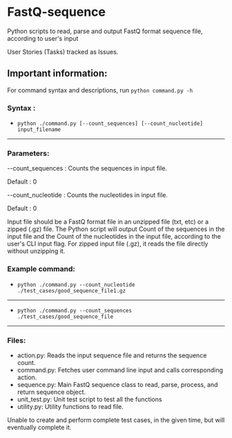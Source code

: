 # FastQ-sequence
Python scripts to read, parse and output FastQ format sequence file, according to user's input

User Stories (Tasks) tracked as Issues.

## Important information:

For command syntax and descriptions, run `python command.py -h`

### Syntax :


- `python ./command.py [--count_sequences] [--count_nucleotide] input_filename`
------------------------------------------------------------------------------
### Parameters:

 --count_sequences                        : Counts the sequences in input file.

Default : 0

 --count_nucleotide                       : Counts the nucleotides in input file.
    
Default : 0


Input file should be a FastQ format file in an unzipped file (txt, etc) or a zipped (.gz) file.
The Python script will output Count of the sequences in the input file and the Count of the nucleotides in the input file, according to the user's CLI input flag.
For zipped input file (.gz), it reads the file directly without unzipping it.

### Example command:

- `python ./command.py --count_nucleotide ./test_cases/good_sequence_file1.gz`
------------------------------------------------------------------------------

- `python ./command.py --count_sequences ./test_cases/good_sequence_file`
------------------------------------------------------------------------------

### Files:
- action.py: Reads the input sequence file and returns the sequence count.
- command.py: Fetches user command line input and calls corresponding action.
- sequence.py: Main FastQ sequence class to read, parse, process, and return sequence object.
- unit_test.py: Unit test script to test all the functions
- utility.py: Utility functions to read file.

Unable to create and perform complete test cases, in the given time, but will eventually complete it.
